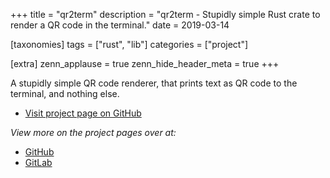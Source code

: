 +++
title = "qr2term"
description = "qr2term - Stupidly simple Rust crate to render a QR code in the terminal."
date = 2019-03-14

[taxonomies]
tags = ["rust", "lib"]
categories = ["project"]

[extra]
zenn_applause = true
zenn_hide_header_meta = true
+++

A stupidly simple QR code renderer, that prints text as QR code to the terminal, and nothing else.

- [Visit project page on GitHub][github]

_View more on the project pages over at:_

- [GitHub][github]
- [GitLab][gitlab]

[github]: https://github.com/timvisee/qr2term-rs
[gitlab]: https://gitlab.com/timvisee/qr2term-rs
